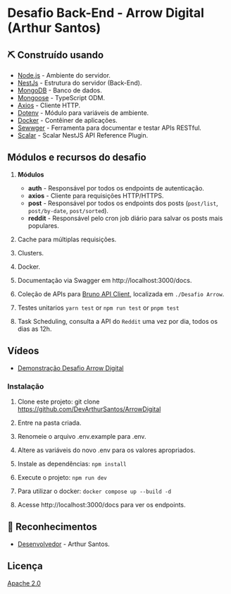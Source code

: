 # Desafio Back-End - Arrow Digital (Arthur Santos)

## ⛏️ Construído usando

- [Node.js](https://nodejs.org/en/) - Ambiente do servidor.
- [NestJs](https://nestjs.com/) - Estrutura do servidor (Back-End).
- [MongoDB](https://www.mongodb.com/) - Banco de dados.
- [Mongoose](https://mongoosejs.com/) - TypeScript ODM.
- [Axios](https://axios-http.com/ptbr/docs/intro) - Cliente HTTP.
- [Dotenv](https://www.npmjs.com/package/dotenv) - Módulo para variáveis de ambiente.
- [Docker](https://www.docker.com/) - Contêiner de aplicações.
- [Sewwger](https://swagger.io/) - Ferramenta para documentar e testar APIs RESTful.
- [Scalar](https://www.npmjs.com/package/@scalar/nestjs-api-reference) - Scalar NestJS API Reference Plugin.

## Módulos e recursos do desafio

1. **Módulos**
   - **auth**     - Responsável por todos os endpoints de autenticação.
   - **axios**    - Cliente para requisições HTTP/HTTPS.
   - **post**     - Responsável por todos os endpoints dos posts (`post/list`, `post/by-date`, `post/sorted`).
   - **reddit**   - Responsável pelo cron job diário para salvar os posts mais populares.

2. Cache para múltiplas requisições.

3. Clusters.

4. Docker.

5. Documentação via Swagger em http://localhost:3000/docs.

6. Coleção de APIs para [Bruno API Client](https://www.usebruno.com/), localizada em `./Desafio Arrow`.

7. Testes unitarios `yarn test` or `npm run test` or `pnpm test`

8. Task Scheduling, consulta a API do `Reddit` uma vez por dia, todos os dias as 12h.


## Vídeos

- [Demonstração Desafio Arrow Digital](https://youtu.be/_TlXMmUYJSo)

### Instalação

1. Clone este projeto:
   git clone https://github.com/DevArthurSantos/ArrowDigital

2. Entre na pasta criada.

3. Renomeie o arquivo .env.example para .env.

4. Altere as variáveis do novo .env para os valores apropriados.

5. Instale as dependências: `npm install`

6. Execute o projeto: `npm run dev`

7. Para utilizar o docker: `docker compose up --build -d`

8. Acesse http://localhost:3000/docs para ver os endpoints.

## 🎉 Reconhecimentos

- [Desenvolvedor](https://github.com/DevArthurSantos) - Arthur Santos.

## Licença
[Apache 2.0](https://choosealicense.com/licenses/apache-2.0/)
